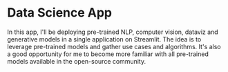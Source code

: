 # Data Science App

In this app, I'll be deploying pre-trained NLP, computer vision, dataviz and generative models in a single application on Streamlit. The idea is to leverage pre-trained models and gather use cases and algorithms. It's also a good opportunity for me to become more familiar with all pre-trained models available in the open-source community.

